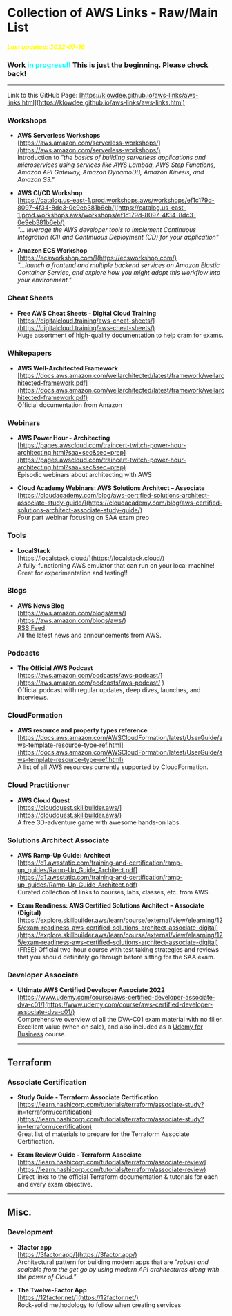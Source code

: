 # Collection of AWS Links - Raw/Main List
#### <span style="color:yellow"> __*Last updated: 2022-07-16*__</span>

### Work <span style="color:cyan">**in progress!!**</span> This is just the beginning. Please check back!
---
Link to this GitHub Page: [https://klowdee.github.io/aws-links/aws-links.html](https://klowdee.github.io/aws-links/aws-links.html)  

### Workshops
- **AWS Serverless Workshops**   
  [https://aws.amazon.com/serverless-workshops/](https://aws.amazon.com/serverless-workshops/)  
  Introduction to *"the basics of building serverless applications and microservices using services like AWS Lambda, AWS Step Functions, Amazon API Gateway, Amazon DynamoDB, Amazon Kinesis, and Amazon S3."*

- **AWS CI/CD Workshop**  
  [https://catalog.us-east-1.prod.workshops.aws/workshops/ef1c179d-8097-4f34-8dc3-0e9eb381b6eb/](https://catalog.us-east-1.prod.workshops.aws/workshops/ef1c179d-8097-4f34-8dc3-0e9eb381b6eb/)  
  *"... leverage the AWS developer tools to implement Continuous Integration (CI) and Continuous Deployment (CD) for your application"*

- **Amazon ECS Workshop**  
  [https://ecsworkshop.com/](https://ecsworkshop.com/)  
  *"...launch a frontend and multiple backend services on Amazon Elastic Container Service, and explore how you might adopt this workflow into your environment."*
 
### Cheat Sheets
- **Free AWS Cheat Sheets - Digital Cloud Training**  
  [https://digitalcloud.training/aws-cheat-sheets/](https://digitalcloud.training/aws-cheat-sheets/)  
  Huge assortment of high-quality documentation to help cram for exams.

### Whitepapers
- **AWS Well-Architected Framework**  
  [https://docs.aws.amazon.com/wellarchitected/latest/framework/wellarchitected-framework.pdf](https://docs.aws.amazon.com/wellarchitected/latest/framework/wellarchitected-framework.pdf)    
  Official documentation from Amazon

### Webinars
- **AWS Power Hour - Architecting**  
  [https://pages.awscloud.com/traincert-twitch-power-hour-architecting.html?saa=sec&sec=prep](https://pages.awscloud.com/traincert-twitch-power-hour-architecting.html?saa=sec&sec=prep)  
  Episodic webinars about architecting with AWS

- **Cloud Academy Webinars: AWS Solutions Architect – Associate**  
  [https://cloudacademy.com/blog/aws-certified-solutions-architect-associate-study-guide/](https://cloudacademy.com/blog/aws-certified-solutions-architect-associate-study-guide/)    
  Four part webinar focusing on SAA exam prep

  

### Tools
- **LocalStack**  
  [https://localstack.cloud/](https://localstack.cloud/)  
  A fully-functioning AWS emulator that can run on your local machine! Great for experimentation and testing!!

### Blogs
- **AWS News Blog**  
  [https://aws.amazon.com/blogs/aws/](https://aws.amazon.com/blogs/aws/)   
  [RSS Feed](https://aws.amazon.com/blogs/aws/feed/)   
  All the latest news and announcements from AWS.
  
### Podcasts

- **The Official AWS Podcast**  
  [https://aws.amazon.com/podcasts/aws-podcast/](https://aws.amazon.com/podcasts/aws-podcast/  )    
  Official podcast with regular updates, deep dives, launches, and interviews.

### CloudFormation
- **AWS resource and property types reference**  
  [https://docs.aws.amazon.com/AWSCloudFormation/latest/UserGuide/aws-template-resource-type-ref.html](https://docs.aws.amazon.com/AWSCloudFormation/latest/UserGuide/aws-template-resource-type-ref.html)  
  A list of all AWS resources currently supported by CloudFormation.

### Cloud Practitioner 
- **AWS Cloud Quest**  
  [https://cloudquest.skillbuilder.aws/](https://cloudquest.skillbuilder.aws/)  
  A free 3D-adventure game with awesome hands-on labs.

### Solutions Architect Associate
- **AWS Ramp-Up Guide: Architect**  
  [https://d1.awsstatic.com/training-and-certification/ramp-up_guides/Ramp-Up_Guide_Architect.pdf](https://d1.awsstatic.com/training-and-certification/ramp-up_guides/Ramp-Up_Guide_Architect.pdf)  
  Curated collection of links to courses, labs, classes, etc. from AWS.

- **Exam Readiness: AWS Certified Solutions Architect – Associate (Digital)**
  [https://explore.skillbuilder.aws/learn/course/external/view/elearning/125/exam-readiness-aws-certified-solutions-architect-associate-digital](https://explore.skillbuilder.aws/learn/course/external/view/elearning/125/exam-readiness-aws-certified-solutions-architect-associate-digital)  
  (FREE) Official two-hour course with test taking strategies and reviews that you should definitely go through before sitting for the SAA exam. 

### Developer Associate
- **Ultimate AWS Certified Developer Associate 2022**  
  [https://www.udemy.com/course/aws-certified-developer-associate-dva-c01/](https://www.udemy.com/course/aws-certified-developer-associate-dva-c01/)    
  Comprehensive overview of all the DVA-C01 exam material with no filler. Excellent value (when on sale), and also included as a [Udemy for Business](https://business.udemy.com/) course.  
  
  ---
## Terraform
### Associate Certification
- **Study Guide - Terraform Associate Certification**  
  [https://learn.hashicorp.com/tutorials/terraform/associate-study?in=terraform/certification](https://learn.hashicorp.com/tutorials/terraform/associate-study?in=terraform/certification)    
  Great list of materials to prepare for the Terraform Associate Certification.

- **Exam Review Guide - Terraform Associate**  
  [https://learn.hashicorp.com/tutorials/terraform/associate-review](https://learn.hashicorp.com/tutorials/terraform/associate-review)    
  Direct links to the official Terraform documentation & tutorials for each and every exam objective. 


---
## Misc.
### Development 
- **3factor app**  
  [https://3factor.app/](https://3factor.app/)  
  Architectural pattern for building modern apps that are *"robust and scalable from the get go by using modern API architectures along with the power of Cloud."*

- **The Twelve-Factor App**  
  [https://12factor.net/](https://12factor.net/)  
  Rock-solid methodology to follow when creating services